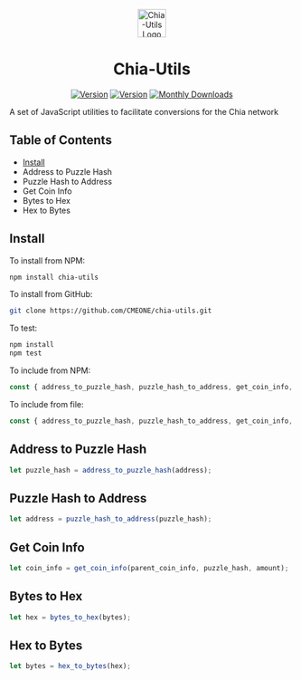 <p align="center">
  <a href="https://chia.togatech.org/" target="_blank" rel="noopener noreferrer">
    <img src="https://chia.togatech.org/favicon.ico" width="50" alt="Chia-Utils Logo">
  </a>
</p>

<h1 align="center">Chia-Utils</h1>
<p align="center">
  <a href="https://www.npmjs.com/package/chia-utils"><img src="https://img.shields.io/npm/v/chia-utils.svg?sanitize=true" alt="Version"></a>
  <a href="https://www.npmjs.com/package/chia-utils"><img src="https://img.shields.io/npm/l/chia-utils.svg?sanitize=true" alt="Version"></a>
  <a href="https://www.npmjs.com/package/chia-utils"><img src="https://img.shields.io/npm/dm/chia-utils.svg?sanitize=true" alt="Monthly Downloads"></a>
</p>

A set of JavaScript utilities to facilitate conversions for the Chia network

## Table of Contents
- [Install](https://github.com/CMEONE/chia-utils#install)
- Address to Puzzle Hash
- Puzzle Hash to Address
- Get Coin Info
- Bytes to Hex
- Hex to Bytes

## Install
To install from NPM:
```bash
npm install chia-utils
```

To install from GitHub:
```bash
git clone https://github.com/CMEONE/chia-utils.git
```

To test:
```bash
npm install
npm test
```

To include from NPM:
```javascript
const { address_to_puzzle_hash, puzzle_hash_to_address, get_coin_info, bytes_to_hex, hex_to_bytes } = require("chia-utils");
```

To include from file:
```javascript
const { address_to_puzzle_hash, puzzle_hash_to_address, get_coin_info, bytes_to_hex, hex_to_bytes } = require("./chia-utils.js");
```

## Address to Puzzle Hash
```javascript
let puzzle_hash = address_to_puzzle_hash(address);
```

## Puzzle Hash to Address
```javascript
let address = puzzle_hash_to_address(puzzle_hash);
```

## Get Coin Info
```javascript
let coin_info = get_coin_info(parent_coin_info, puzzle_hash, amount);
```

## Bytes to Hex
```javascript
let hex = bytes_to_hex(bytes);
```

## Hex to Bytes
```javascript
let bytes = hex_to_bytes(hex);
```